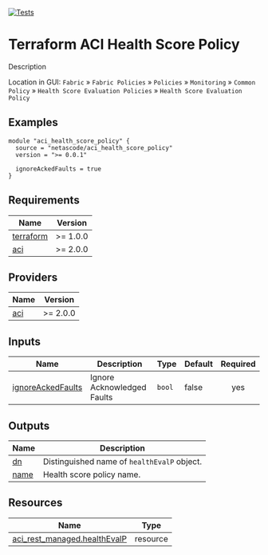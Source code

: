 <!-- BEGIN_TF_DOCS -->
[![Tests](https://github.com/netascode/terraform-aci-health-score-policy/actions/workflows/test.yml/badge.svg)](https://github.com/netascode/terraform-aci-health-score-policy/actions/workflows/test.yml)

# Terraform ACI Health Score Policy

Description

Location in GUI:
`Fabric` » `Fabric Policies` » `Policies` » `Monitoring` » `Common Policy` » `Health Score Evaluation Policies` » `Health Score Evaluation Policy`

## Examples

```hcl
module "aci_health_score_policy" {
  source = "netascode/aci_health_score_policy"
  version = ">= 0.0.1"

  ignoreAckedFaults = true
}
```

## Requirements

| Name | Version |
|------|---------|
| <a name="requirement_terraform"></a> [terraform](#requirement\_terraform) | >= 1.0.0 |
| <a name="requirement_aci"></a> [aci](#requirement\_aci) | >= 2.0.0 |

## Providers

| Name | Version |
|------|---------|
| <a name="provider_aci"></a> [aci](#provider\_aci) | >= 2.0.0 |

## Inputs

| Name | Description | Type | Default | Required |
|------|-------------|------|---------|:--------:|
| <a name="input_ignoreAckedFaults"></a> [ignoreAckedFaults](#input\_name) | Ignore Acknowledged Faults | `bool` | false | yes |

## Outputs

| Name | Description |
|------|-------------|
| <a name="output_dn"></a> [dn](#output\_dn) | Distinguished name of `healthEvalP` object. |
| <a name="output_name"></a> [name](#output\_name) | Health score policy name. |

## Resources

| Name | Type |
|------|------|
| [aci_rest_managed.healthEvalP](https://registry.terraform.io/providers/CiscoDevNet/aci/latest/docs/resources/rest_managed) | resource |
<!-- END_TF_DOCS -->